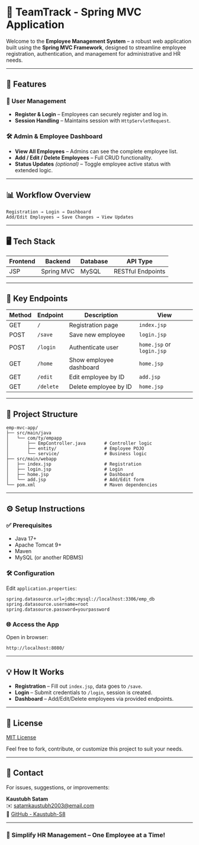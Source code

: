 # 💼 TeamTrack - Spring MVC Application

Welcome to the **Employee Management System** – a robust web application built using the **Spring MVC Framework**, designed to streamline employee registration, authentication, and management for administrative and HR needs.

---

## 🚀 Features

### 👤 User Management
- **Register & Login** – Employees can securely register and log in.
- **Session Handling** – Maintains session with `HttpServletRequest`.

### 🛠️ Admin & Employee Dashboard
- **View All Employees** – Admins can see the complete employee list.
- **Add / Edit / Delete Employees** – Full CRUD functionality.
- **Status Updates** *(optional)* – Toggle employee active status with extended logic.

---

## 📊 Workflow Overview

```
Registration → Login → Dashboard  
Add/Edit Employees → Save Changes → View Updates
```

---

## 🖥️ Tech Stack

| Frontend | Backend     | Database | API Type          |
|----------|-------------|----------|-------------------|
| JSP      | Spring MVC  | MySQL    | RESTful Endpoints |

---

## 🔗 Key Endpoints

| Method | Endpoint   | Description                     | View       |
|--------|------------|---------------------------------|------------|
| GET    | `/`        | Registration page               | `index.jsp` |
| POST   | `/save`    | Save new employee               | `login.jsp` |
| POST   | `/login`   | Authenticate user               | `home.jsp` or `login.jsp` |
| GET    | `/home`    | Show employee dashboard         | `home.jsp` |
| GET    | `/edit`    | Edit employee by ID             | `add.jsp` |
| GET    | `/delete`  | Delete employee by ID           | `home.jsp` |

---

## 📁 Project Structure

```
emp-mvc-app/
├── src/main/java
│   └── com/ty/empapp
│       ├── EmpController.java       # Controller logic
│       ├── entity/                  # Employee POJO
│       └── service/                 # Business logic
├── src/main/webapp
│   ├── index.jsp                    # Registration
│   ├── login.jsp                    # Login
│   ├── home.jsp                     # Dashboard
│   └── add.jsp                      # Add/Edit form
└── pom.xml                          # Maven dependencies
```

---

## ⚙️ Setup Instructions

### ✅ Prerequisites

- Java 17+
- Apache Tomcat 9+
- Maven
- MySQL (or another RDBMS)

### 🛠️ Configuration

Edit `application.properties`:

```properties
spring.datasource.url=jdbc:mysql://localhost:3306/emp_db
spring.datasource.username=root
spring.datasource.password=yourpassword
```

### 🌐 Access the App

Open in browser:

```
http://localhost:8080/
```

---

## 💡 How It Works

- **Registration** – Fill out `index.jsp`, data goes to `/save`.
- **Login** – Submit credentials to `/login`, session is created.
- **Dashboard** – Add/Edit/Delete employees via provided endpoints.

---

## 📜 License

[MIT License](LICENSE)

Feel free to fork, contribute, or customize this project to suit your needs.

---

## 📧 Contact

For issues, suggestions, or improvements:

**Kaustubh Satam**  
✉️ satamkaustubh2003@email.com  
🔗 [GitHub - Kaustubh-S8](https://github.com/Kaustubh-S8)

---

### 👥 Simplify HR Management – One Employee at a Time!
